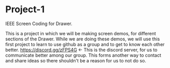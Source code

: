 # Project-1
IEEE Screen Coding for Drawer.

This is a project in which we will be making screen demos, for different sections of the Drawer.
While we are doing these demos, we will use this first project to learn to use github as a group and to get to know each other better.
https://discord.gg/zFPS4G <- This is the discord server, for us to communicate better among our group. This forms another way to contact and share 
ideas so there shouldn't be a reason for us to not do so.

